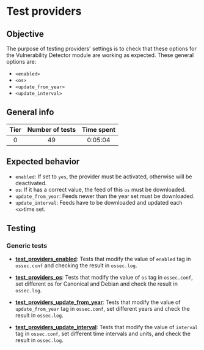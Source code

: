 # Test providers

## Objective

The purpose of testing providers' settings is to check that these options for the Vulnerability Detector module are working as expected. These general options are:

- `<enabled>`
- `<os>`
- `<update_from_year>`
- `<update_interval>`

## General info

|Tier | Number of tests | Time spent |
|:--:|:--:|:--:|
| 0 | 49 | 0:05:04 |

## Expected behavior

- `enabled`: If set to `yes`, the provider must be activated, otherwise will be deactivated.
- `os`: If it has a correct value, the feed of this `os` must be downloaded.
- `update_from_year`: Feeds newer than the year set must be downloaded.
- `update_interval`: Feeds have to be downloaded and updated each `<x>`time set.

## Testing

### Generic tests

- **[test_providers_enabled](../doc/test_providers/test_providers_enabled.md)**: Tests that modify the value of `enabled` tag in `ossec.conf` and checking the result in `ossec.log`.

- **[test_providers_os](../doc/test_providers/test_providers_os.md)**: Tests that modify the value of `os` tag in `ossec.conf`, set different os for Canonical and Debian and check the result in `ossec.log`.

- **[test_providers_update_from_year](../doc/test_providers/test_providers_update_from_year.md)**: Tests that modify the value of `update_from_year` tag in `ossec.conf`, set different years and check the result in `ossec.log`.

- **[test_providers_update_interval](../doc/test_providers/test_providers_update_interval.md)**: Tests that modify the value of `interval` tag in `ossec.conf`, set different time intervals and units, and check the result in `ossec.log`.
